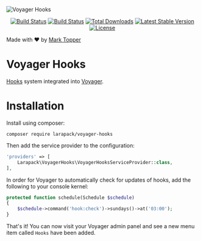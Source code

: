 ![Voyager Hooks](https://raw.githubusercontent.com/larapack/voyager-hooks/master/logo.png)

<p align="center">
<a href="https://travis-ci.org/larapack/voyager-hooks"><img src="https://travis-ci.org/larapack/voyager-hooks.svg?branch=master" alt="Build Status"></a>
<a href="https://styleci.io/repos/76975411/shield?style=flat"><img src="https://styleci.io/repos/76975411/shield?style=flat" alt="Build Status"></a>
<a href="https://packagist.org/packages/larapack/voyager-hooks"><img src="https://poser.pugx.org/larapack/voyager-hooks/downloads.svg?format=flat" alt="Total Downloads"></a>
<a href="https://packagist.org/packages/larapack/voyager-hooks"><img src="https://poser.pugx.org/larapack/voyager-hooks/v/stable.svg?format=flat" alt="Latest Stable Version"></a>
<a href="https://packagist.org/packages/larapack/voyager-hooks"><img src="https://poser.pugx.org/larapack/voyager-hooks/license.svg?format=flat" alt="License"></a>
</p>

Made with ❤️ by [Mark Topper](https://marktopper.com)

# Voyager Hooks

[Hooks](https://github.com/larapack/hooks) system integrated into [Voyager](https://github.com/the-control-group/voyager).

# Installation

Install using composer:

```
composer require larapack/voyager-hooks
```

Then add the service provider to the configuration:

```php
'providers' => [
    Larapack\VoyagerHooks\VoyagerHooksServiceProvider::class,
],
```

In order for Voyager to automatically check for updates of hooks, add the following to your console kernel:

```php
protected function schedule(Schedule $schedule)
{
    $schedule->command('hook:check')->sundays()->at('03:00');
}
```

That's it! You can now visit your Voyager admin panel and see a new menu item called `Hooks` have been added.
